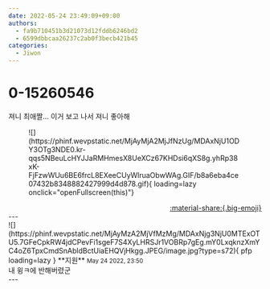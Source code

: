 ```yaml
---
date: 2022-05-24 23:49:09+09:00
authors:
  - fa9b710451b3d21073d12fddb6246bd2
  - 6599dbbcaa26237c2ab0f3becb421b45
categories:
  - Jiwon
---
```


# 0-15260546

<div class="post-container" markdown="1">
<div class="content-container md-sidebar__scrollwrap" markdown="1">

져니 최애짤... 이거 보고 나서 져니 좋아해
<figure markdown="1">
![](https://phinf.wevpstatic.net/MjAyMjA2MjJfNzUg/MDAxNjU1ODY3OTg3NDE0.kr-qqs5NBeuLcHYJJaRMHmesX8UeXCz67KHDsi6qXS8g.yhRp38xK-FjFzwWUu6BE6frcL8EXeeCUyWlruaObwWAg.GIF/b8a6eba4ce07432b8348882427999d4d878.gif){ loading=lazy onclick="openFullscreen(this)"}
</figure>


</div>
</div>

<div style="text-align: right;" markdown="1">
<a href="https://weverse.io/fromis9/fanpost/0-15260546" style="text-align: right;">:material-share:{.big-emoji}</a>
</div>
---

<div class="comments-container md-sidebar__scrollwrap" markdown="1">
<div class="comment" markdown="1">
<div class='id-container' markdown="1">
![](https://phinf.wevpstatic.net/MjAyMzA2MjVfMzMg/MDAxNjg3NjU0MTExOTU5.7GFeCpkRW4jdCPevFi1sgeF7S4XyLHRSJr1VOBRp7gEg.mY0LxqknzXmYC4oZ6TpxCmdSnAbldBctUiaEHQVjHkgg.JPEG/image.jpg?type=s72){ pfp loading=lazy }
**<span class="artist">지원</span>** <small>May 24 2022, 23:50</small><br>
</div>
<div class='comment-body' markdown="1">
내 윙ㅋ에 반해버렸군
</div>
</div>
</div>
---
